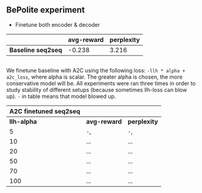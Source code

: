 ## BePolite experiment

* Finetune both encoder & decoder

| | avg-reward | perplexity
--- | --- | ---
__Baseline seq2seq__ | -0.238 | 3.216

```
```

We finetune baseline with A2C using the following loss: `-llh * alpha + a2c_loss`, where alpha is scalar. The greater alpha is chosen, the more conservative model will be. All experiments were ran three times in order to study stability of different setups (because sometimes llh-loss can blow up). `-` in table means that model blowed up.

| A2C finetuned seq2seq | | |
--- | --- | ---
| __llh-alpha__ | __avg-reward__ | __perplexity__
5 | `-`,  | `-`, 
10 | ... | ...
20 | ... | ...
50 | ... | ...
70 | ... | ...
100 | ... | ...
